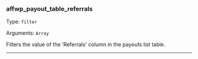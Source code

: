 ### affwp_payout_table_referrals

Type: `filter`

Arguments: `Array`

Filters the value of the 'Referrals' column in the payouts list table.

----

